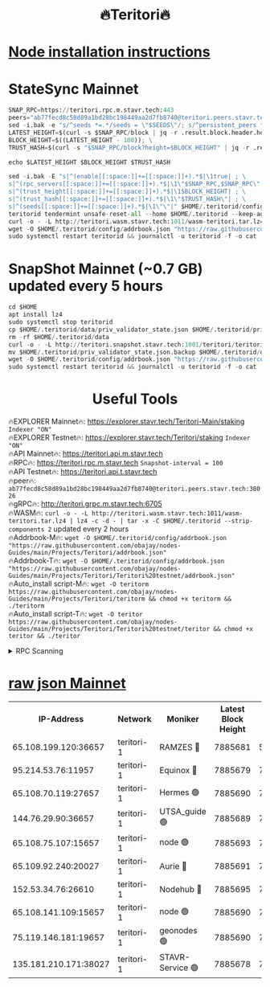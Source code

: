 <h1 align="center"> 🔥Teritori🔥</h1>


[Node installation instructions](https://github.com/obajay/nodes-Guides/tree/main/Projects/Teritori)
=

# StateSync Mainnet
```python
SNAP_RPC=https://teritori.rpc.m.stavr.tech:443
peers="ab77fecd8c58d89a1bd28bc198449aa2d7fb8740@teritori.peers.stavr.tech:38026"
sed -i.bak -e "s/^seeds *=.*/seeds = \"$SEEDS\"/; s/^persistent_peers *=.*/persistent_peers = \"$PEERS\"/" $HOME/.teritorid/config/config.toml
LATEST_HEIGHT=$(curl -s $SNAP_RPC/block | jq -r .result.block.header.height); \
BLOCK_HEIGHT=$((LATEST_HEIGHT - 100)); \
TRUST_HASH=$(curl -s "$SNAP_RPC/block?height=$BLOCK_HEIGHT" | jq -r .result.block_id.hash)

echo $LATEST_HEIGHT $BLOCK_HEIGHT $TRUST_HASH

sed -i.bak -E "s|^(enable[[:space:]]+=[[:space:]]+).*$|\1true| ; \
s|^(rpc_servers[[:space:]]+=[[:space:]]+).*$|\1\"$SNAP_RPC,$SNAP_RPC\"| ; \
s|^(trust_height[[:space:]]+=[[:space:]]+).*$|\1$BLOCK_HEIGHT| ; \
s|^(trust_hash[[:space:]]+=[[:space:]]+).*$|\1\"$TRUST_HASH\"| ; \
s|^(seeds[[:space:]]+=[[:space:]]+).*$|\1\"\"|" $HOME/.teritorid/config/config.toml
teritorid tendermint unsafe-reset-all --home $HOME/.teritorid --keep-addr-book
curl -o - -L http://teritori.wasm.stavr.tech:1011/wasm-teritori.tar.lz4 | lz4 -c -d - | tar -x -C $HOME/.teritorid --strip-components 2
wget -O $HOME/.teritorid/config/addrbook.json "https://raw.githubusercontent.com/obajay/nodes-Guides/main/Projects/Teritori/addrbook.json"
sudo systemctl restart teritorid && journalctl -u teritorid -f -o cat
```

# SnapShot Mainnet (~0.7 GB) updated every 5 hours
```python
cd $HOME
apt install lz4
sudo systemctl stop teritorid
cp $HOME/.teritorid/data/priv_validator_state.json $HOME/.teritorid/priv_validator_state.json.backup
rm -rf $HOME/.teritorid/data
curl -o - -L http://teritori.snapshot.stavr.tech:1001/teritori/teritori-snap.tar.lz4 | lz4 -c -d - | tar -x -C $HOME/.teritorid --strip-components 2
mv $HOME/.teritorid/priv_validator_state.json.backup $HOME/.teritorid/data/priv_validator_state.json
wget -O $HOME/.teritorid/config/addrbook.json "https://raw.githubusercontent.com/obajay/nodes-Guides/main/Projects/Teritori/addrbook.json"
sudo systemctl restart teritorid && journalctl -u teritorid -f -o cat
```
 <h1 align="center"> Useful Tools</h1>

🔥EXPLORER Mainnet🔥:      https://explorer.stavr.tech/Teritori-Main/staking      `Indexer "ON"` \
🔥EXPLORER Testnet🔥:        https://explorer.stavr.tech/Teritori/staking            `Indexer "ON"` \
🔥API Mainnet🔥:                   https://teritori.api.m.stavr.tech \
🔥RPC🔥:                                   https://teritori.rpc.m.stavr.tech                         `Snapshot-interval = 100` \
🔥API Testnet🔥:                     https://teritori.api.t.stavr.tech \
🔥peer🔥:                     `ab77fecd8c58d89a1bd28bc198449aa2d7fb8740@teritori.peers.stavr.tech:38026` \
🔥gRPC🔥:                                http://teritori.grpc.m.stavr.tech:6705 \
🔥WASM🔥: ```curl -o - -L http://teritori.wasm.stavr.tech:1011/wasm-teritori.tar.lz4 | lz4 -c -d - | tar -x -C $HOME/.teritorid --strip-components 2``` updated every 2 hours \
🔥Addrbook-M🔥:    ```wget -O $HOME/.teritorid/config/addrbook.json "https://raw.githubusercontent.com/obajay/nodes-Guides/main/Projects/Teritori/addrbook.json"``` \
🔥Addrbook-T🔥:    ```wget -O $HOME/.teritorid/config/addrbook.json "https://raw.githubusercontent.com/obajay/nodes-Guides/main/Projects/Teritori/Teritori%20testnet/addrbook.json"``` \
🔥Auto_install script-M🔥: ```wget -O teritorm https://raw.githubusercontent.com/obajay/nodes-Guides/main/Projects/Teritori/teritorm && chmod +x teritorm && ./teritorm``` \
🔥Auto_install script-T🔥: ```wget -O teritor https://raw.githubusercontent.com/obajay/nodes-Guides/main/Projects/Teritori/Teritori%20testnet/teritor && chmod +x teritor && ./teritor```

<details>
<summary>RPC Scanning</summary>

<h2 align="center"> We scan nodes in real time every 4 hours. And we provide the final result of RPC endpoints.
We cannot influence the operation of these nodes in any way. </h2>


```python
If Voting Power is higher than 0 --> then the Node is a validator of the network and may be subject to attack and be a potential threat to the chain.
```
```python
We marked such validators with a red symbol
```

</details>

[raw json Mainnet](https://rpc-check.teritorim.stavr.tech/teritorim/rpc-teritorim-result.json)
=



<table><tr><th>IP-Address</th><th>Network</th><th>Moniker</th><th>Latest Block Height</th><th>Earliest Block Height</th><th>Catching Up</th><th>Tx Index</th><th>Voting Power</th><th>Scan Time</th></tr><tr><td>65.108.199.120:36657</td><td>teritori-1</td><td>RAMZES 🔴</td><td>7885681</td><td>5996001</td><td>False</td><td>on</td><td>787913</td><td>2024-03-16T02:41:10.805839647UTC</td></tr><tr><td>95.214.53.76:11957</td><td>teritori-1</td><td>Equinox 🔴</td><td>7885679</td><td>7203180</td><td>False</td><td>on</td><td>1535600</td><td>2024-03-16T02:40:58.022135445UTC</td></tr><tr><td>65.108.70.119:27657</td><td>teritori-1</td><td>Hermes 🟢</td><td>7885690</td><td>7203180</td><td>False</td><td>on</td><td>0</td><td>2024-03-16T02:42:05.051939742UTC</td></tr><tr><td>144.76.29.90:36657</td><td>teritori-1</td><td>UTSA_guide 🟢</td><td>7885689</td><td>7208001</td><td>False</td><td>on</td><td>0</td><td>2024-03-16T02:41:55.866186374UTC</td></tr><tr><td>65.108.75.107:15657</td><td>teritori-1</td><td>node 🟢</td><td>7885693</td><td>7358868</td><td>False</td><td>on</td><td>0</td><td>2024-03-16T02:42:24.012366571UTC</td></tr><tr><td>65.109.92.240:20027</td><td>teritori-1</td><td>Aurie 🔴</td><td>7885691</td><td>7568001</td><td>False</td><td>on</td><td>119310</td><td>2024-03-16T02:42:11.515021964UTC</td></tr><tr><td>152.53.34.76:26610</td><td>teritori-1</td><td>Nodehub 🔴</td><td>7885695</td><td>7580883</td><td>False</td><td>on</td><td>65696</td><td>2024-03-16T02:42:32.601083294UTC</td></tr><tr><td>65.108.141.109:15657</td><td>teritori-1</td><td>node 🟢</td><td>7885690</td><td>7714496</td><td>False</td><td>on</td><td>0</td><td>2024-03-16T02:42:04.766340434UTC</td></tr><tr><td>75.119.146.181:19657</td><td>teritori-1</td><td>geonodes 🟢</td><td>7885690</td><td>7747478</td><td>False</td><td>on</td><td>0</td><td>2024-03-16T02:42:02.440088391UTC</td></tr><tr><td>135.181.210.171:38027</td><td>teritori-1</td><td>STAVR-Service 🟢</td><td>7885678</td><td>7882501</td><td>False</td><td>on</td><td>0</td><td>2024-03-16T02:40:55.694567135UTC</td></tr></table>
